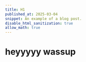```yaml
---
title: H1
published_at: 2025-03-04
snippet: An example of a blog post.
disable_html_sanitization: true
allow_math: true
---
```


# heyyyyy wassup